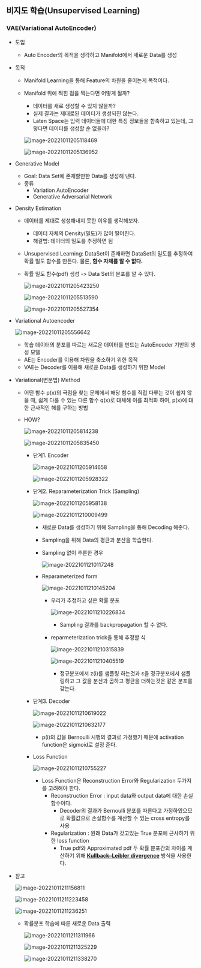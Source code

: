## 비지도 학습(Unsupervised Learning)

### VAE(Variational AutoEncoder)

- 도입

  - Auto Encoder의 목적을 생각하고 Manifold에서 새로운 Data를 생성

- 목적

  - Manifold Learning을 통해 Feature의 차원을 줄이는게 목적이다.

  - Manifold 위에 찍힌 점을 찍는다면 어떻게 될까?

    - 데이터를 새로 생성할 수 있지 않을까?
    - 실제 결과는 제대로된 데이터가 생성되진 않는다.
    - Laten Space는 입력 데이터들에 대한 특징 정보들을 함축하고 있는데, 그렇다면 데이터를 생성할 순 없을까?

    ![image-20221011205118469](VAE.assets/image-20221011205118469.png)

    ![image-20221011205136952](VAE.assets/image-20221011205136952.png)

- Generative Model

  - Goal: Data Set에 존재할만한 Data를 생성해 낸다.
  - 종류
    - Variation AutoEncoder
    - Generative Adversarial Network

- Density Estimation

  - 데이터를 제대로 생성해내지 못한 이유를 생각해보자.

    - 데이터 자체의 Density(밀도)가 많이 떨어진다.
    - 해결법: 데이터의 밀도를 추정하면 됨

  - Unsupervised Learning: DataSet이 존재하면 DataSet의 밀도를 추정하여 확률 밀도 함수를 만든다. 물론, <b>함수 자체를 알 수 없다.</b>

  - 확률 밀도 함수(pdf) 생성 -> Data Set의 분포를 알 수 있다.

    ![image-20221011205423250](VAE.assets/image-20221011205423250.png)

    ![image-20221011205513590](VAE.assets/image-20221011205513590.png)

    ![image-20221011205527354](VAE.assets/image-20221011205527354.png)

- Variational Autoencoder

  ![image-20221011205556642](VAE.assets/image-20221011205556642.png)

  - 학습 데이터의 분포를 따르는 새로운 데이터를 만드는 AutoEncoder 기반의 생성 모델
  - AE는 Encoder를 이용해 차원을 축소하기 위한 목적
  - VAE는 Decoder를 이용해 새로운 Data를 생성하기 위한 Model



- Variational(변분법) Method

  - 어떤 함수 p(x)의 극점을 찾는 문제에서 해당 함수를 직접 다루는 것이 쉽지 않을 때, 쉽게 다룰 수 있는 다른 함수 q(x)로 대체해 이를 최적화 하여, p(x)에 대한 근사적인 해를 구하는 방법

  - HOW?

    ![image-20221011205814238](VAE.assets/image-20221011205814238.png)

    ![image-20221011205835450](VAE.assets/image-20221011205835450.png)

    - 단계1. Encoder

      ![image-20221011205914658](VAE.assets/image-20221011205914658.png)

      ![image-20221011205928322](VAE.assets/image-20221011205928322.png)

    - 단계2. Reparameterization Trick (Sampling)

      ![image-20221011205958138](VAE.assets/image-20221011205958138.png)

      ![image-20221011210009499](VAE.assets/image-20221011210009499.png)

      - 새로운 Data를 생성하기 위해 Sampling을 통해 Decoding 해준다.

      - Sampling을 위해 Data의 평균과 분산을 학습한다.

      - Sampling 없이 추론한 경우

        ![image-20221011210117248](VAE.assets/image-20221011210117248.png)

      - Reparameterized form

        ![image-20221011210145204](VAE.assets/image-20221011210145204.png)

        - 우리가 추정하고 싶은 확률 분포

          ![image-20221011210226834](VAE.assets/image-20221011210226834.png)

          - Sampling 결과를 backpropagation 할 수 없다.

        - reparmeterization trick을 통해 추정할 식

          ![image-20221011210315839](VAE.assets/image-20221011210315839.png)

          ![image-20221011210405519](VAE.assets/image-20221011210405519.png)

          - 정규분포에서 z(i)를 샘플링 하는것과 ε을 정규분포에서 샘플링하고 그 값을 분산과 곱하고 평균을 더하는것은 같은 분포를 갖는다.

    - 단계3. Decoder

      ![image-20221011210619022](VAE.assets/image-20221011210619022.png)

      ![image-20221011210632177](VAE.assets/image-20221011210632177.png)

      - p(i)의 값을 Bernoulli 시행의 결과로 가정했기 때문에 activation function은 sigmoid로 설정 준다.

    - Loss Function

      ![image-20221011210755227](VAE.assets/image-20221011210755227.png)

      - Loss Function은 Reconstruction Error와 Regularization 두가지를 고려해야 한다.
        - Reconstruction Error : input data와 output data에 대한 손실함수이다.
          - Decoder의 결과가 Bernoulli 분포를 따른다고 가정하였으므로 확률값으로 손실함수를 계산할 수 있는 cross entropy를 사용
        - Regularization : 원래 Data가 갖고있는 True 분포에 근사하기 위한 loss function
          - True pdf와 Approximated pdf 두 확률 분포간의 차이를 계산하기 위해 <u><b>Kullback–Leibler divergence</b></u> 방식을 사용한다.



- 참고

  ![image-20221011211156811](VAE.assets/image-20221011211156811.png)

  ![image-20221011211223458](VAE.assets/image-20221011211223458.png)

  ![image-20221011211236251](VAE.assets/image-20221011211236251.png)

  - 확률분포 학습에 따른 새로운 Data 출력

    ![image-20221011211311966](VAE.assets/image-20221011211311966.png)

    ![image-20221011211325229](VAE.assets/image-20221011211325229.png)

    ![image-20221011211338270](VAE.assets/image-20221011211338270.png)

